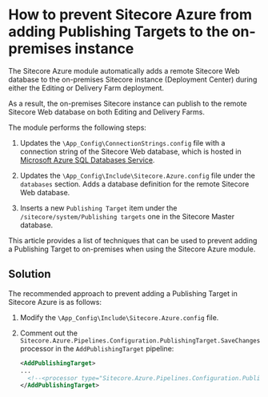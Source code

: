 # How to prevent Sitecore Azure from adding Publishing Targets to the on-premises instance

The Sitecore Azure module automatically adds a remote Sitecore Web database to the on-premises Sitecore instance (Deployment Center) during either the Editing or Delivery Farm deployment.

As a result, the on-premises Sitecore instance can publish to the remote Sitecore Web database on both Editing and Delivery Farms.

The module performs the following steps:

1. Updates the `\App_Config\ConnectionStrings.config` file with a connection string of the Sitecore Web database, which is hosted in [Microsoft Azure SQL Databases Service](https://msdn.microsoft.com/en-us/library/azure/ee336279.aspx).

2. Updates the `\App_Config\Include\Sitecore.Azure.config` file under the `databases` section. Adds a database definition for the remote Sitecore Web database.

3. Inserts a new `Publishing Target` item under the `/sitecore/system/Publishing targets` one in the Sitecore Master database.

This article provides a list of techniques that can be used to prevent adding a Publishing Target to on-premises when using the Sitecore Azure module.

## Solution

The recommended approach to prevent adding a Publishing Target in Sitecore Azure is as follows:

1. Modify the `\App_Config\Include\Sitecore.Azure.config` file.

2. Comment out the `Sitecore.Azure.Pipelines.Configuration.PublishingTarget.SaveChanges` processor in the `AddPublishingTarget` pipeline:

   ```xml
   <AddPublishingTarget>
   ...
     <!--<processor type="Sitecore.Azure.Pipelines.Configuration.PublishingTarget.SaveChanges, Sitecore.Azure" />-->
   </AddPublishingTarget>
   ```

